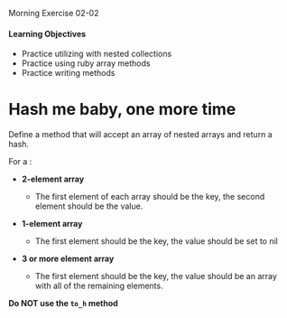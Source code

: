 Morning Exercise 02-02

#### Learning Objectives

- Practice utilizing with nested collections
- Practice using ruby array methods
- Practice writing methods

# Hash me baby, one more time

Define a method that will accept an array of nested arrays and
return a hash.

For a :
- __2-element array__
  - The first element of each array should be the key,
  the second element should be the value.

- __1-element array__
  - The first element should be the key, the value should be set to nil

- __3 or more element array__
  - The first element should be the key, the value should be an array
  with all of the remaining elements.


__Do NOT use the `to_h` method__
